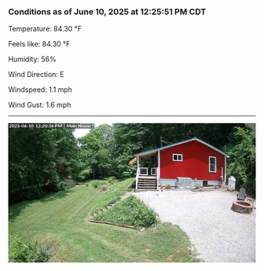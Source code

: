 ### Conditions as of June 10, 2025 at 12:25:51 PM CDT 

Temperature: 84.30 &deg;F

Feels like: 84.30 &deg;F

Humidity: 56%

Wind Direction: E

Windspeed: 1.1 mph

Wind Gust: 1.6 mph

---

<img src="./images/latest.jpeg"/>

